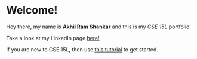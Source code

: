 # Welcome!
Hey there, my name is **Akhil Ram Shankar** and this is my *CSE 15L* portfolio!

Take a look at my LinkedIn page [here!](https://www.linkedin.com/in/akhil-ramshankar-831ab8219/)


If you are new to CSE 15L, then use [this tutorial](https://akhil-py.github.io/cse15l-lab-reports/tutorial.html) to get started.
